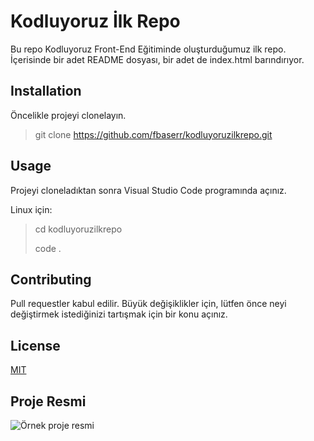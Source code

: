 
# Kodluyoruz İlk Repo

Bu repo Kodluyoruz Front-End Eğitiminde oluşturduğumuz ilk repo. İçerisinde bir adet README dosyası, bir adet de index.html barındırıyor.

## Installation

Öncelikle projeyi clonelayın.

> git clone https://github.com/fbaserr/kodluyoruzilkrepo.git

## Usage

Projeyi cloneladıktan sonra Visual Studio Code programında açınız.

Linux için:

> cd kodluyoruzilkrepo
>
> code .
## Contributing
Pull requestler kabul edilir. Büyük değişiklikler için, lütfen önce neyi değiştirmek istediğinizi tartışmak için bir konu açınız.
## License
[MIT](https://choosealicense.com/licenses/mit/)
## Proje Resmi
![Örnek proje resmi](https://www.hizliresim.com/ek5klaj)
